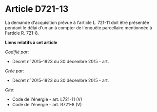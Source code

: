 # Article D721-13

La demande d'acquisition prévue à l'article L. 721-11 doit être présentée pendant le délai d'un an à compter de l'enquête
parcellaire mentionnée à l'article R. 721-8.

**Liens relatifs à cet article**

_Codifié par_:

  - Décret n°2015-1823 du 30 décembre 2015 - art.

_Créé par_:

  - Décret n°2015-1823 du 30 décembre 2015 - art.

_Cite_:

  - Code de l'énergie - art. L721-11 (V)
  - Code de l'énergie - art. R721-8 (V)
